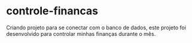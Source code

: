 # controle-financas
Criando projeto para se conectar com o banco de dados, este projeto foi desenvolvido para controlar minhas finanças durante o mês. 
